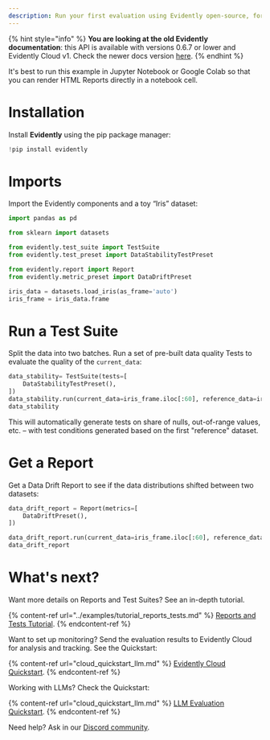 ```yaml
---
description: Run your first evaluation using Evidently open-source, for tabular data.
---
```


{% hint style="info" %}
**You are looking at the old Evidently documentation**: this API is available with versions 0.6.7 or lower and Evidently Cloud v1. Check the newer docs version [here](https://docs.evidentlyai.com/introduction).
{% endhint %}

It's best to run this example in Jupyter Notebook or Google Colab so that you can render HTML Reports directly in a notebook cell.

# Installation 

Install **Evidently** using the pip package manager:

```python
!pip install evidently
``` 

# Imports 

Import the Evidently components and a toy “Iris” dataset:

```python
import pandas as pd

from sklearn import datasets

from evidently.test_suite import TestSuite
from evidently.test_preset import DataStabilityTestPreset

from evidently.report import Report
from evidently.metric_preset import DataDriftPreset

iris_data = datasets.load_iris(as_frame='auto')
iris_frame = iris_data.frame
``` 

# Run a Test Suite

Split the data into two batches. Run a set of pre-built data quality Tests to evaluate the quality of the `current_data`:

```python
data_stability= TestSuite(tests=[
    DataStabilityTestPreset(),
])
data_stability.run(current_data=iris_frame.iloc[:60], reference_data=iris_frame.iloc[60:], column_mapping=None)
data_stability 
```

This will automatically generate tests on share of nulls, out-of-range values, etc. – with test conditions generated based on the first "reference" dataset.

# Get a Report

Get a Data Drift Report to see if the data distributions shifted between two datasets:

```python
data_drift_report = Report(metrics=[
    DataDriftPreset(),
])

data_drift_report.run(current_data=iris_frame.iloc[:60], reference_data=iris_frame.iloc[60:], column_mapping=None)
data_drift_report
```

# What's next?

Want more details on Reports and Test Suites? See an in-depth tutorial.

{% content-ref url="../examples/tutorial_reports_tests.md" %}
[Reports and Tests Tutorial](../examples/tutorial_reports_tests.md). 
{% endcontent-ref %}

Want to set up monitoring? Send the evaluation results to Evidently Cloud for analysis and tracking. See the Quickstart:

{% content-ref url="cloud_quickstart_llm.md" %}
[Evidently Cloud Quickstart](cloud_quickstart_tabular.md). 
{% endcontent-ref %}

Working with LLMs? Check the Quickstart:

{% content-ref url="cloud_quickstart_llm.md" %}
[LLM Evaluation Quickstart](oss_quickstart_llm.md). 
{% endcontent-ref %}

Need help? Ask in our [Discord community](https://discord.com/invite/xZjKRaNp8b).
